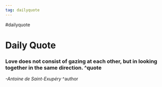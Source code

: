 ```yaml
---
tag: dailyquote
---
```


#dailyquote

# Daily Quote

### Love does not consist of gazing at each other, but in looking together in the same direction. ^quote
*-Antoine de Saint-Exupéry* ^author
